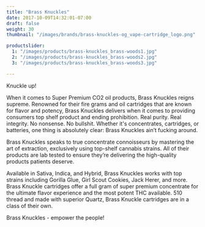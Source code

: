 ```yaml
---
title: "Brass Knuckles"
date: 2017-10-09T14:32:01-07:00
draft: false
weight: 30
thumbnail: "/images/brands/brass-knuckles-og_vape-cartridge_logo.png"

productslider:
  1: "/images/products/brass-knuckles_brass-woods1.jpg"
  2: "/images/products/brass-knuckles_brass-woods2.jpg"
  3: "/images/products/brass-knuckles_brass-woods3.jpg"

---
```


Knuckle up!

When it comes to Super Premium CO2 oil products, Brass Knuckles reigns supreme. Renowned for their fire grams and oil cartridges that are known for flavor and potency, Brass Knuckles delivers when it comes to providing consumers top shelf product and ending prohibition. Real purity. Real integrity. No nonsense. No bullshit. Whether it's concentrates, cartridges, or batteries, one thing is absolutely clear: Brass Knuckles ain’t fucking around.

Brass Knuckles speaks to true concentrate connoisseurs by mastering the art of extraction, exclusively using top-shelf cannabis strains. All of their products are lab tested to ensure they’re delivering the high-quality products patients deserve.

Available in Sativa, Indica, and Hybrid, Brass Knuckles works with top strains including Gorilla Glue, Girl Scout Cookies, Jack Herer, and more. Brass Knuckle cartridges offer a full gram of super premium concentrate for the ultimate flavor experience and the most potent THC available. 510 thread and made with superior Quartz, Brass Knuckle cartridges are in a class of their own.

Brass Knuckles - empower the people!
